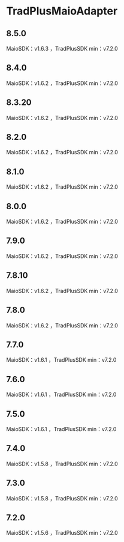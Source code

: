 # TradPlusMaioAdapter

## 8.5.0

MaioSDK：v1.6.3 ，TradPlusSDK min：v7.2.0

## 8.4.0

MaioSDK：v1.6.2 ，TradPlusSDK min：v7.2.0

## 8.3.20

MaioSDK：v1.6.2 ，TradPlusSDK min：v7.2.0

## 8.2.0

MaioSDK：v1.6.2 ，TradPlusSDK min：v7.2.0

## 8.1.0

MaioSDK：v1.6.2 ，TradPlusSDK min：v7.2.0

## 8.0.0

MaioSDK：v1.6.2 ，TradPlusSDK min：v7.2.0

## 7.9.0

MaioSDK：v1.6.2 ，TradPlusSDK min：v7.2.0

## 7.8.10

MaioSDK：v1.6.2 ，TradPlusSDK min：v7.2.0

## 7.8.0

MaioSDK：v1.6.2 ，TradPlusSDK min：v7.2.0

## 7.7.0

MaioSDK：v1.6.1 ，TradPlusSDK min：v7.2.0

## 7.6.0

MaioSDK：v1.6.1 ，TradPlusSDK min：v7.2.0

## 7.5.0

MaioSDK：v1.6.1 ，TradPlusSDK min：v7.2.0

## 7.4.0

MaioSDK：v1.5.8 ，TradPlusSDK min：v7.2.0

## 7.3.0

MaioSDK：v1.5.8 ，TradPlusSDK min：v7.2.0

## 7.2.0

MaioSDK：v1.5.6 ，TradPlusSDK min：v7.2.0